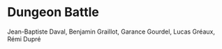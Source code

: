 Dungeon Battle
==============

Jean-Baptiste Daval, Benjamin Graillot, Garance Gourdel, Lucas Gréaux, Rémi Dupré

